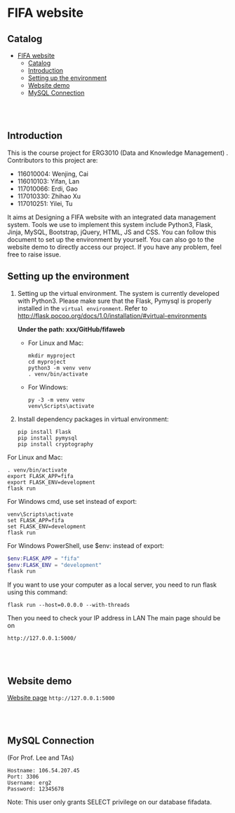 # FIFA website

## Catalog

- [FIFA website](#fifa-website)
  - [Catalog](#catalog)
  - [Introduction](#introduction)
  - [Setting up the environment](#setting-up-the-environment)
  - [Website demo](#website-demo)
  - [MySQL Connection](#mysql-connection)

<br>

<br>

## Introduction

This is the course project for ERG3010 (Data and Knowledge Management) . Contributors to this project are:

- 116010004: Wenjing, Cai
- 116010103: Yifan, Lan
- 117010066: Erdi, Gao
- 117010330: Zhihao Xu
- 117010251: Yilei, Tu

It aims at Designing a FIFA website with an integrated data management system. Tools we use to implement this system include Python3, Flask,  Jinja, MySQL, Bootstrap, jQuery, HTML, JS and CSS. You can follow this document to set up the environment by yourself. You can also go to the website demo to directly access our project. If you have any problem, feel free to raise issue.

## Setting up the environment

1. Setting up the virtual environment. The system is currently developed with Python3. Please make sure that the Flask, Pymysql is properly installed in the `virtual environment`. Refer to <http://flask.pocoo.org/docs/1.0/installation/#virtual-environments>

   **Under the path: xxx/GitHub/fifaweb** 

   - For Linux and Mac:

     ```
     mkdir myproject
     cd myproject
     python3 -m venv venv
     . venv/bin/activate
     ```

   - For Windows:

     ```
     py -3 -m venv venv
     venv\Scripts\activate
     ```

2. Install dependency packages in virtual environment:

   ```
   pip install Flask
   pip install pymysql
   pip install cryptography
   ```

For Linux and Mac:

```shell
. venv/bin/activate
export FLASK_APP=fifa
export FLASK_ENV=development
flask run
```

For Windows cmd, use set instead of export:

```
venv\Scripts\activate
set FLASK_APP=fifa
set FLASK_ENV=development
flask run
```

For Windows PowerShell, use $env: instead of export:

```powershell
$env:FLASK_APP = "fifa"
$env:FLASK_ENV = "development"
flask run
```

If you want to use your computer as a local server, you need to run flask using this command:

```shell
flask run --host=0.0.0.0 --with-threads
```
Then you need to check your IP address in LAN
The main page should be on

```http
http://127.0.0.1:5000/
```





<br>

<br>

## Website demo 

[Website page](http://127.0.0.1:5000/)
`http://127.0.0.1:5000`

<br>

<br>


## MySQL Connection 
(For Prof. Lee and TAs)
```
Hostname: 106.54.207.45
Port: 3306
Username: erg2
Password: 12345678
```
Note: This user only grants SELECT privilege on our database fifadata.
